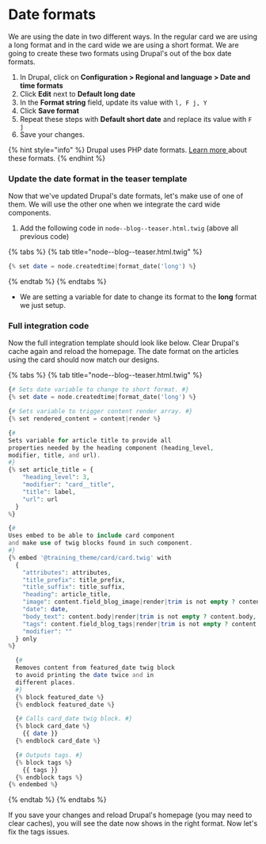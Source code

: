 # Date formats

We are using the date in two different ways.  In the regular card we are using a long format and in the card wide we are using a short format.  We are going to create these two formats using Drupal's out of the box date formats.

1. In Drupal, click on **Configuration &gt; Regional and language &gt; Date and time formats**
2. Click **Edit** next to **Default long date**
3. In the **Format string** field, update its value with `l, F j, Y`
4. Click **Save format**
5. Repeat these steps with **Default short date** and replace its value with `F j`
6. Save your changes.

{% hint style="info" %}
Drupal uses PHP date formats.  [Learn more ](https://www.php.net/manual/en/function.date.php)about these formats.
{% endhint %}

### Update the date format in the teaser template

Now that we've updated Drupal's date formats, let's make use of one of them. We will use the other one when we integrate the card wide components.

1. Add the following code in `node--blog--teaser.html.twig` \(above all previous code\)

{% tabs %}
{% tab title="node--blog--teaser.html.twig" %}
```php
{% set date = node.createdtime|format_date('long') %}
```
{% endtab %}
{% endtabs %}

* We are setting a variable for date to change its format to the **long** format we just setup.

### Full integration code

Now the full integration template should look like below. Clear Drupal's cache again and reload the homepage. The date format on the articles using the card should now match our designs.

{% tabs %}
{% tab title="node--blog--teaser.html.twig" %}
```php
{# Sets date variable to change to short format. #}
{% set date = node.createdtime|format_date('long') %}

{# Sets variable to trigger content render array. #}
{% set rendered_content = content|render %}

{#
Sets variable for article title to provide all
properties needed by the heading component (heading_level,
modifier, title, and url).
#}
{% set article_title = {
    "heading_level": 3,
    "modifier": "card__title",
    "title": label,
    "url": url
  }
%}

{#
Uses embed to be able to include card component
and make use of twig blocks found in such component.
#}
{% embed '@training_theme/card/card.twig' with
  {
    "attributes": attributes,
    "title_prefix": title_prefix,
    "title_suffix": title_suffix,
    "heading": article_title,
    "image": content.field_blog_image|render|trim is not empty ? content.field_blog_image,
    "date": date,
    "body_text": content.body|render|trim is not empty ? content.body,
    "tags": content.field_blog_tags|render|trim is not empty ? content.field_blog_tags,
    "modifier": ""
  } only
%}

  {#
  Removes content from featured_date twig block
  to avoid printing the date twice and in
  different places.
  #}
  {% block featured_date %}
  {% endblock featured_date %}

  {# Calls card_date twig block. #}
  {% block card_date %}
    {{ date }}
  {% endblock card_date %}

  {# Outputs tags. #}
  {% block tags %}
    {{ tags }}
  {% endblock tags %}
{% endembed %}
```
{% endtab %}
{% endtabs %}

If you save your changes and reload Drupal's homepage \(you may need to clear caches\), you will see the date now shows in the right format.  Now let's fix the tags issues.

